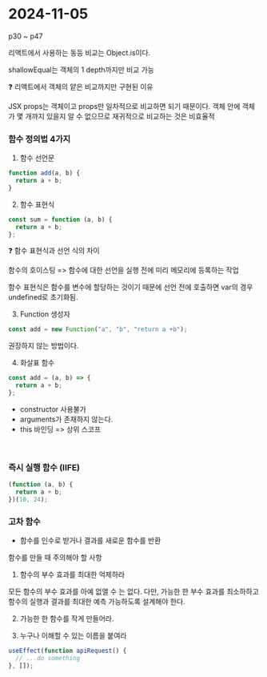# 2024-11-05

p30 ~ p47

리액트에서 사용하는 동등 비교는 Object.is이다.

shallowEqual는 객체의 1 depth까지만 비교 가능

❓ 리액트에서 객체의 얕은 비교까지만 구현된 이유

JSX props는 객체이고 props만 일차적으로 비교하면 되기 때문이다.
객체 안에 객체가 몇 개까지 있을지 알 수 없으므로 재귀적으로 비교하는 것은 비효율적

### 함수 정의법 4가지

1. 함수 선언문

```javascript
function add(a, b) {
  return a + b;
}
```

2. 함수 표현식

```javascript
const sum = function (a, b) {
  return a + b;
};
```

❓ 함수 표현식과 선언 식의 차이

함수의 호이스팅 => 함수에 대한 선언을 실행 전에 미리 메모리에 등록하는 작업

함수 표현식은 함수를 변수에 할당하는 것이기 때문에 선언 전에 호출하면 var의 경우 undefined로 초기화됨.

3. Function 생성자

```javascript
const add = new Function("a", "b", "return a +b");
```

권장하지 않는 방법이다.

4. 화살표 함수

```javascript
const add = (a, b) => {
  return a + b;
};
```

- constructor 사용불가
- arguments가 존재하지 않는다.
- this 바인딩 => 상위 스코프

<br/>

### 즉시 실행 함수 (IIFE)

```javascript
(function (a, b) {
  return a + b;
})(10, 24);
```

### 고차 함수

- 함수를 인수로 받거나 결과를 새로운 함수를 반환

함수를 만들 때 주의해야 할 사항

1. 함수의 부수 효과를 최대한 억제하라

모든 함수의 부수 효과를 아예 없앨 수 는 없다.
다만, 가능한 한 부수 효과를 최소하하고 함수의 실행과 결과를 최대한 예측 가능하도록 설계해야 한다.

2. 가능한 한 함수를 작게 만들어라.

3. 누구나 이해할 수 있는 이름을 붙여라

```javascript
useEffect(function apiRequest() {
  // ...do something
}, []);
```
